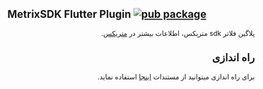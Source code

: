 ## MetrixSDK Flutter Plugin [![pub package](https://img.shields.io/pub/v/metrix_analytics.svg)](https://pub.dartlang.org/packages/metrix_analytics)

<div dir="rtl">
  
پلاگین فلاتر sdk متریکس، اطلاعات بیشتر در [متریکس](https://metrix.ir).

<h2>راه اندازی</h2>

برای راه اندازی میتوانید از مستندات [اینجا](https://docs.metrix.ir/sdk/flutter) استفاده نماید. 

</div>
